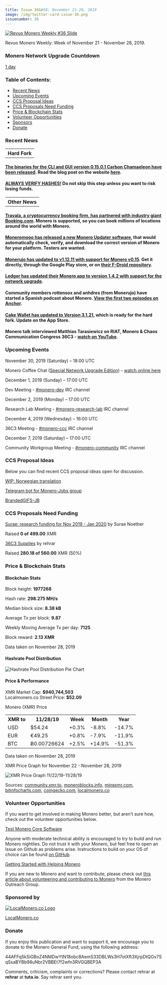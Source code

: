 ```yaml
---
title: Issue 36&#58; November 21-28, 2019
image: /img/twitter-card-issue-36.png
issuenumber: 36
---
```

[<img src="/img/img-issue36.png" alt="Revuo Monero Weekly #36 Slide" class="img-lead">](/issue-36.html)

<p class="text-lead">Revuo Monero Weekly: Week of November 21 - November 28, 2019.</p>
<!--more-->

<h3>Monero Network Upgrade Countdown</h3>

<p><a href="http://xmr.noctism.com/" target="_blank">1 day</a></p>

<h3>Table of Contents:</h3>
<ul class="contents">
    <li><a href="#news">Recent News</a></li>
    <li><a href="#events">Upcoming Events</a></li>
    <li><a href="#ideas">CCS Proposal Ideas</a></li>
    <li><a href="#proposals">CCS Proposals Need Funding</a></li>
    <li><a href="#stats">Price & Blockchain Stats</a></li>
    <li><a href="#volunteer">Volunteer Opportunities</a></li>
    <li><a href="#sponsor">Sponsors</a></li>
    <li><a href="#donate">Donate</a></li>
</ul>

<h3 id="news">Recent News</h3>

<table class="moneroversary-table">
  <tbody><tr class="row1">
    <th>Hard Fork</th>
  </tr>
</tbody></table>

<div class="newsbyte">
    <h4><a href="https://web.getmonero.org/downloads/" target="_blank">The binaries for the CLI and GUI version 0.15.0.1 Carbon Chamaeleon have been released</a>. Read the blog post on the website <a href="https://web.getmonero.org/2019/11/24/monero-0.15.0.1-GUI-CLI-released.html" target="_blank">here</a>.
    </h4>
</div>

<div class="newsbyte">
    <h4><a href="https://web.getmonero.org/resources/user-guides/verification-allos-advanced.html" target="_blank">ALWAYS VERIFY HASHES!</a> Do not skip this step unless you want to risk losing funds.
    </h4>
</div>

<table class="moneroversary-table">
  <tbody><tr class="row1">
    <th>Other News</th>
  </tr>
</tbody></table>

<div class="newsbyte">
    <h4><a href="https://cointelegraph.com/news/crypto-booking-firm-travala-partners-with-travel-giant-bookingcom" target="_blank">Travala, a cryptocurrency booking firm, has partnered with industry giant Booking.com</a>. Monero is supported, so you can book millions of locations around the world with Monero.
    </h4>
</div>

<div class="newsbyte">
    <h4><a href="https://github.com/moneromooo-monero/monero-update" target="_blank">Moneromooo has released a new Monero Updater software</a>, that would automatically check, verify, and download the correct version of Monero for your platform. Testers are wanted.
    </h4>
</div>

<div class="newsbyte">
    <h4><a href="https://github.com/m2049r/xmrwallet/releases/tag/v1.12.11" target="_blank">Monerujo has updated to v1.12.11 with support for Monero v0.15</a>. Get it directly, through the Google Play store, or on <a href="https://f-droid.monerujo.io/fdroid/repo/" target="_blank">their F-Droid repository</a>.
    </h4>
</div>

<div class="newsbyte">
    <h4><a href="https://www.reddit.com/r/Monero/comments/e1k7dg/ledger_monero_app_142_is_out/" target="_blank">Ledger has updated their Monero app to version 1.4.2 with support for the network upgrade</a>.
    </h4>
</div>

<div class="newsbyte">
    <h4>Community members rottensox and anhdres (from Monerujo) have started a Spanish podcast about Monero. <a href="https://anchor.fm/elmonero/episodes/1-El-Hack-e97q4f/a-a1367he" target="_blank">View the first two episodes on Anchor</a>.
    </h4>
</div>

<div class="newsbyte">
    <h4><a href="https://www.reddit.com/r/Monero/comments/e28hvn/mandatory_update_cake_wallet_version_3121_updated/" target="_blank">Cake Wallet has updated to Version 3.1.21</a>, which is ready for the hard fork. Update on the App Store.
    </h4>
</div>

<div class="newsbyte">
    <h4>Monero talk interviewed Matthias Tarasiewicz on RIAT, Monero & Chaos Communication Congress 36C3 - <a href="https://youtu.be/ao-I1PkPFNM" target="_blank">watch on YouTube</a>.
    </h4>
</div>

<h3 id="events">Upcoming Events</h3>

<div class="event">
    <p class="date" markdown="1">November 30, 2019 (Saturday) – 18:00 UTC</p>
    <p>Monero Coffee Chat (<a href="https://github.com/monero-project/meta/issues/416" target="_blank">Special Network Upgrade Edition</a>) - <a href="https://www.youtube.com/channel/UCKxLNPJeEjPXOke55i5AIXA" target="_blank">watch online here</a></p>
</div>

<div class="event">
    <p class="date" markdown="1">December 1, 2019 (Sunday) – 17:00 UTC</p>
    <p markdown="1">Dev Meeting - <a href="irc://chat.freenode.net/#monero-dev" target="_blank">#monero-dev</a> IRC channel</p>
</div>

<div class="event">
    <p class="date" markdown="1">December 2, 2019 (Monday) – 17:00 UTC</p>
    <p markdown="1">Research Lab Meeting - <a href="irc://chat.freenode.net/#monero-research-lab" target="_blank">#monero-research-lab</a> IRC channel</p>
</div>

<div class="event">
    <p class="date" markdown="1">December 4, 2019 (Wednesday) – 16:00 UTC</p>
    <p markdown="1">36C3 Meeting - <a href="irc://chat.freenode.net/#monero-ccc" target="_blank">#monero-ccc</a> IRC channel</p>
</div>

<div class="event">
    <p class="date" markdown="1">December 7, 2019 (Saturday) – 17:00 UTC</p>
    <p markdown="1">Community Workgroup Meeting - <a href="irc://chat.freenode.net/#monero-community" target="_blank">#monero-community</a> IRC channel</p>
</div>

<h3 id="ideas">CCS Proposal Ideas</h3>

<p>Below you can find recent CCS proposal ideas open for discussion.</p>

<div class="proposal">
<p><a href="https://repo.getmonero.org/monero-project/ccs-proposals/merge_requests/102" target="_blank">WIP: Norwegian translation</a></p>
</div>

<div class="proposal">
<p><a href="https://repo.getmonero.org/monero-project/ccs-proposals/merge_requests/91" target="_blank">Telegram bot for Monero-Jobs group</a></p>
</div>

<div class="proposal">
<p><a href="https://repo.getmonero.org/monero-project/ccs-proposals/merge_requests/88" target="_blank">BrandedGIFS-JB</a></p>
</div>

<h3 id="proposals">CCS Proposals Need Funding</h3>

<div class="proposal">
    <p><a href="https://ccs.getmonero.org/proposals/surae-q4-funding-2019.html" target="_blank">Surae: research funding for Nov 2019 - Jan 2020</a> by Surae Noether</p>
    <p>Raised <b>0 of 499.00</b> XMR</p>
</div>

<div class="proposal">
    <p><a href="https://ccs.getmonero.org/proposals/36c3.html" target="_blank">36C3 Supplies</a> by rehrar</p>
    <p>Raised <b>280.18 of 560.00</b> XMR (50%)</p>
</div>

<h3 id="stats">Price & Blockchain Stats</h3>

<h4 class="stat">Blockchain Stats</h4>

<div class="bcstats">
    <p>Block height: <b>1977268</b></p>
    <p>Hash rate: <b>298.275 MH/s</b></p>
    <p>Median block size: <b>8.38 kB</b></p>
    <p>Average Tx per block: <b>9.87</b></p>
    <p>Weekly Moving Average Tx per day: <b>7125</b></p>
    <p>Block reward: <b>2.13 XMR</b></p>
</div>
<p class="note">Data taken on November 28, 2019</p>

<h4 class="stat">Hashrate Pool Distribution</h4>
<p><img src="/img/hashrate-pool-distribution-1128.png" alt="Hashrate Pool Distribution Pie Chart"/></p>

<h4 class="stat">Price & Performance</h4>

<div class="price-intro">XMR Market Cap: <b>$940,744,503</b><br>Localmonero.co Street Price: <b>$52.09</b></div>

<p class="table-title">Monero (XMR) Price</p>
<table class="price-table">
  <tr class="row1">
    <th>XMR to</th>
    <th>11/28/19</th>
    <th>Week</th>
    <th>Month</th>
    <th>Year</th>
  </tr>
  <tr>
    <td data-th="XMR to">USD</td>
    <td data-th="11/28/19">$54.24</td>
    <td data-th="Week" class="green">+0.3%</td>
    <td data-th="Month" class="red">-8.8%</td>
    <td data-th="Year" class="red">-14.7%</td>
  </tr>
  <tr class="row3">
    <td data-th="XMR to">EUR</td>
    <td data-th="11/28/19">€49.25</td>
    <td data-th="Week" class="green">+0.8%</td>
    <td data-th="Month" class="red">-7.9%</td>
    <td data-th="Year" class="red">-11.9%</td>
  </tr>
  <tr>
    <td data-th="XMR to">BTC</td>
    <td data-th="11/28/19">Ƀ0.00726624</td>
    <td data-th="Week" class="green">+2.5%</td>
    <td data-th="Month" class="green">+14.9%</td>
    <td data-th="Year" class="red">-51.3%</td>
  </tr>
</table>
<p class="note">Data taken on November 28, 2019</p>

<p class="table-title">XMR Price Graph for November 22 - November 28, 2019</p>

![XMR Price Graph 11/22/19-11/28/19](/img/weekly-chart-1128.png "XMR Price Graph 11/22/19-11/28/19") 

Sources: <a href="https://community.xmr.to/explorer/mainnet/" target="_blank">community.xmr.to</a>, <a href="https://moneroblocks.info/stats/transaction-stats" target="_blank">moneroblocks.info</a>, <a href="https://minexmr.com/pools.html" target="_blank">minexmr.com</a>, <a href="https://bitinfocharts.com/monero/" target="_blank">bitinfocharts.com</a>, <a href="https://www.coingecko.com/" target="_blank">coingecko.com</a>, <a href="https://localmonero.co/" target="_blank">localmonero.co</a>

<h3 id="volunteer">Volunteer Opportunities</h3>

<p>If you want to get involved in making Monero better, but aren’t sure how, check out the volunteer opportunities below.</p>

<div class="newsbyte">
    <p class="date"><a href="https://github.com/monero-project/monero" target="_blank">Test Monero Core Software</a></p>
    <p>Anyone with moderate technical ability is encouraged to try to build and run Monero nightlies. Do not trust it with your Monero, but feel free to open an Issue on Github as problems arise. Instructions to build on your OS of choice can be found <a href="https://github.com/monero-project/monero#compiling-monero-from-source" target="_blank">on GitHub</a>. </p>
</div>

<div class="newsbyte">
    <p class="date"><a href="https://github.com/monero-project/monero" target="_blank">Getting Started with Helping Monero</a></p>
    <p>If you are new to Monero and want to contribute, please check out <a href="https://www.monerooutreach.org/stories/getting-started-helping-monero.php" target="_blank">this article about volunteering and contributing to Monero</a> from the Monero Outreach Group. </p>
</div>

<h3 id="sponsor">Sponsored by</h3>

<p><a href="https://localmonero.co/" target="_blank"><img src="/img/localmonero-logo.png" alt="LocalMonero.co Logo" class="localmonero"></a></p>

<p class="text-center"><a href="https://localmonero.co/" target="_blank">LocalMonero.co</a></p>

<h3 id="donate">Donate</h3>

<p markdown="1">If you enjoy this publication and want to support it, we encourage you to donate to the Monero General Fund, using the following address:</p>

<p class="address" markdown="1">44AFFq5kSiGBoZ4NMDwYtN18obc8AemS33DBLWs3H7otXft3XjrpDtQGv7SqSsaBYBb98uNbr2VBBEt7f2wfn3RVGQBEP3A</p>

<!--p><a href="monero:44AFFq5kSiGBoZ4NMDwYtN18obc8AemS33DBLWs3H7otXft3XjrpDtQGv7SqSsaBYBb98uNbr2VBBEt7f2wfn3RVGQBEP3A" class="qr"><img src="/img/donate-monero.png"></a></p-->

Comments, criticism, complaints or corrections? Please contact rehrar at **rehrar** at **tuta.io**. Say rehrar sent you.